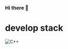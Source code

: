 ### Hi there 👋


# develop stack 


<img alt="C++" src 
="https://img.shields.io/badge/C++-#000000.svg?&style=for-the-badge&logo=C++&logoColor=white" src
="https://img.shields.io/badge/CSharp-#000000.svg?&style=for-the-badge&logo=CSharp&logoColor=white"
/>



<!--
**SeungmoHan/SeungmoHan** is a ✨ _special_ ✨ repository because its `README.md` (this file) appears on your GitHub profile.

Here are some ideas to get you started:



- 🔭 I’m currently working on ...
- 🌱 I’m currently learning ...
- 👯 I’m looking to collaborate on ...
- 🤔 I’m looking for help with ...
- 💬 Ask me about ...
- 📫 How to reach me: ...
- 😄 Pronouns: ...
- ⚡ Fun fact: ...
-->

